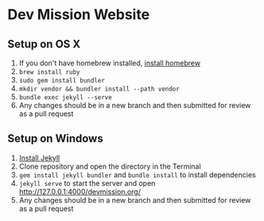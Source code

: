 # Dev Mission Website

## Setup on OS X
1. If you don't have homebrew installed, [install homebrew](https://brew.sh/)
1. `brew install ruby`
1. `sudo gem install bundler`
1. `mkdir vendor && bundler install --path vendor`
1. `bundle exec jekyll --serve`
1. Any changes should be in a new branch and then submitted for review as a pull request

## Setup on Windows
1. [Install Jekyll](http://jekyll.tips/jekyll-casts/install-jekyll-on-windows/)
1. Clone repository and open the directory in the Terminal
1. `gem install jekyll bundler` and `bundle install` to install dependencies
1. `jekyll serve` to start the server and open http://127.0.0.1:4000/devmission.org/
1. Any changes should be in a new branch and then submitted for review as a pull request
